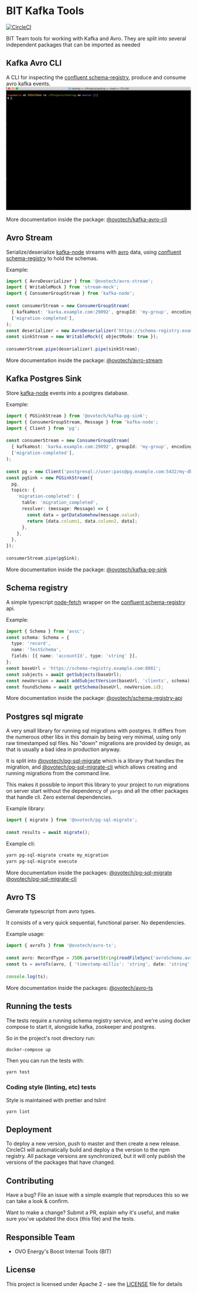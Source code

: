 # BIT Kafka Tools

[![CircleCI](https://circleci.com/gh/ovotech/bit-kafka-tools.svg?style=svg&circle-token=ae40b0f9ff7943343688a0319478e70091e37fbe)](https://circleci.com/gh/ovotech/bit-kafka-tools)

BIT Team tools for working with Kafka and Avro. They are split into several independent packages that can be imported as needed

## Kafka Avro CLI

A CLI for inspecting the [confluent schema-registry](https://docs.confluent.io/current/schema-registry/docs/index.html), produce and consume avro kafka events.
![packages/kafka-avro-cli/README.md](assets/kac.gif)

More documentation inside the package:
[@ovotech/kafka-avro-cli](packages/kafka-avro-cli/README.md)

## Avro Stream

Serialize/deserialize [kafka-node](https://github.com/SOHU-Co/kafka-node) streams with [avro](https://avro.apache.org/docs/current/) data, using [confluent schema-registry](https://docs.confluent.io/current/schema-registry/docs/index.html) to hold the schemas.

Example:

```typescript
import { AvroDeserializer } from '@ovotech/avro-stream';
import { WritableMock } from 'stream-mock';
import { ConsumerGroupStream } from 'kafka-node';

const consumerStream = new ConsumerGroupStream(
  { kafkaHost: 'karka.example.com:29092', groupId: 'my-group', encoding: 'buffer' },
  ['migration-completed'],
);
const deserializer = new AvroDeserializer('https://schema-registry.example.com:8081');
const sinkStream = new WritableMock({ objectMode: true });

consumerStream.pipe(deserializer).pipe(sinkStream);
```

More documentation inside the package:
[@ovotech/avro-stream](packages/avro-stream/README.md)

## Kafka Postgres Sink

Store [kafka-node](https://github.com/SOHU-Co/kafka-node) events into a postgres database.

Example:

```typescript
import { PGSinkStream } from '@ovotech/kafka-pg-sink';
import { ConsumerGroupStream, Message } from 'kafka-node';
import { Client } from 'pg';

const consumerStream = new ConsumerGroupStream(
  { kafkaHost: 'karka.example.com:29092', groupId: 'my-group', encoding: 'buffer' },
  ['migration-completed'],
);

const pg = new Client('postgresql://user:pass@pg.example.com:5432/my-db');
const pgSink = new PGSinkStream({
  pg,
  topics: {
    'migration-completed': {
      table: 'migration_completed',
      resolver: (message: Message) => {
        const data = getDataSomehow(message.value);
        return [data.column1, data.column2, data];
      },
    },
  },
});

consumerStream.pipe(pgSink);
```

More documentation inside the package:
[@ovotech/kafka-pg-sink](packages/kafka-pg-sink/README.md)

## Schema registry

A simple typescript [node-fetch](https://github.com/bitinn/node-fetch) wrapper on the [confluent schema-registry](https://docs.confluent.io/current/schema-registry/docs/index.html) api.

Example:

```typescript
import { Schema } from 'avsc';
const schema: Schema = {
  type: 'record',
  name: 'TestSchema',
  fields: [{ name: 'accountId', type: 'string' }],
};
const baseUrl = 'https://schema-registry.example.com:8081';
const subjects = await getSubjects(baseUrl);
const newVersion = await addSubjectVersion(baseUrl, 'clients', schema);
const foundSchema = await getSchema(baseUrl, newVersion.id);
```

More documentation inside the package:
[@ovotech/schema-registry-api](packages/schema-registry-api/README.md)

## Postgres sql migrate

A very small library for running sql migrations with postgres. It differs from the numerous other libs in this domain by being very minimal, using only raw timestamped sql files. No "down" migrations are provided by design, as that is usually a bad idea in production anyway.

It is split into [@ovotech/pg-sql-migrate](packages/pg-sql-migrate) which is a library that handles the migration, and [@ovotech/pg-sql-migrate-cli](packages/pg-sql-migrate-cli) which allows creating and running migrations from the command line.

This makes it possible to import this library to your project to run migrations on server start without the dependency of `yargs` and all the other packages that handle cli. Zero external dependencies.

Example library:

```typescript
import { migrate } from '@ovotech/pg-sql-migrate';

const results = await migrate();
```

Example cli:

```bash
yarn pg-sql-migrate create my_migration
yarn pg-sql-migrate execute
```

More documentation inside the packages:
[@ovotech/pg-sql-migrate](packages/pg-sql-migrate/README.md)
[@ovotech/pg-sql-migrate-cli](packages/pg-sql-migrate-cli/README.md)

## Avro TS

Generate typescript from avro types.

It consists of a very quick sequential, functional parser. No dependencies.

Example usage:

```typescript
import { avroTs } from '@ovotech/avro-ts';

const avro: RecordType = JSON.parse(String(readFileSync('avroSchema.avsc')));
const ts = avroTs(avro, { 'timestamp-millis': 'string', date: 'string' });

console.log(ts);
```

More documentation inside the packages:
[@ovotech/avro-ts](packages/pg-sql-migrate/README.md)

## Running the tests

The tests require a running schema registry service, and we're using docker compose to start it, alongside kafka, zookeeper and postgres.

So in the project's root directory run:

```bash
docker-compose up
```

Then you can run the tests with:

```bash
yarn test
```

### Coding style (linting, etc) tests

Style is maintained with prettier and tslint

```
yarn lint
```

## Deployment

To deploy a new version, push to master and then create a new release. CircleCI will automatically build and deploy a the version to the npm registry.
All package versions are synchronized, but it will only publish the versions of the packages that have changed.

## Contributing

Have a bug? File an issue with a simple example that reproduces this so we can take a look & confirm.

Want to make a change? Submit a PR, explain why it's useful, and make sure you've updated the docs (this file) and the tests.

## Responsible Team

- OVO Energy's Boost Internal Tools (BIT)

## License

This project is licensed under Apache 2 - see the [LICENSE](LICENSE) file for details
